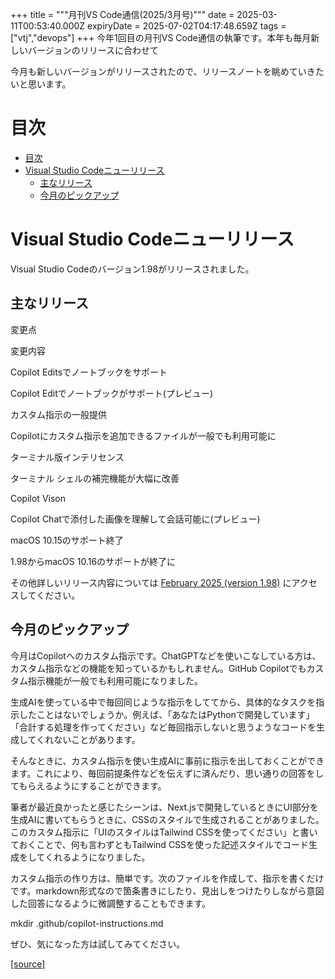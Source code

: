 +++
title = """月刊VS Code通信(2025/3月号)"""
date = 2025-03-11T00:53:40.000Z
expiryDate = 2025-07-02T04:17:48.659Z
tags = ["vtj","devops"]
+++
今年1回目の月刊VS Code通信の執筆です。本年も毎月新しいバージョンのリリースに合わせて

今月も新しいバージョンがリリースされたので、リリースノートを眺めていきたいと思います。

目次
==

*   [目次](#目次)
*   [Visual Studio Codeニューリリース](#Visual-Studio-Codeニューリリース)
    *   [主なリリース](#主なリリース)
    *   [今月のピックアップ](#今月のピックアップ)

Visual Studio Codeニューリリース
=========================

Visual Studio Codeのバージョン1.98がリリースされました。

主なリリース
------

変更点

変更内容

Copilot Editsでノートブックをサポート

Copilot Editでノートブックがサポート(プレビュー)

カスタム指示の一般提供

Copilotにカスタム指示を追加できるファイルが一般でも利用可能に

ターミナル版インテリセンス

ターミナル シェルの補完機能が大幅に改善

Copilot Vison

Copilot Chatで添付した画像を理解して会話可能に(プレビュー)

macOS 10.15のサポート終了

1.98からmacOS 10.16のサポートが終了に

その他詳しいリリース内容については [February 2025 (version 1.98)](https://code.visualstudio.com/updates/v1_98) にアクセスしてください。

今月のピックアップ
---------

今月はCopilotへのカスタム指示です。ChatGPTなどを使いこなしている方は、カスタム指示などの機能を知っているかもしれません。GitHub Copilotでもカスタム指示機能が一般でも利用可能になりました。

生成AIを使っている中で毎回同じような指示をしててから、具体的なタスクを指示したことはないでしょうか。例えば、「あなたはPythonで開発しています」「合計する処理を作ってください」など毎回指示しないと思うようなコードを生成してくれないことがあります。

そんなときに、カスタム指示を使い生成AIに事前に指示を出しておくことができます。これにより、毎回前提条件などを伝えずに済んだり、思い通りの回答をしてもらえるようにすることができます。

筆者が最近良かったと感じたシーンは、Next.jsで開発しているときにUI部分を生成AIに書いてもらうときに、CSSのスタイルで生成されることがありました。このカスタム指示に「UIのスタイルはTailwind CSSを使ってください」と書いておくことで、何も言わずともTailwind CSSを使った記述スタイルでコード生成をしてくれるようになりました。

カスタム指示の作り方は、簡単です。次のファイルを作成して、指示を書くだけです。markdown形式なので箇条書きにしたり、見出しをつけたりしながら意図した回答になるように微調整することもできます。

mkdir .github/copilot-instructions.md

ぜひ、気になった方は試してみてください。

[[source]](https://devops-blog.virtualtech.jp/entry/20250311/1741654420)
